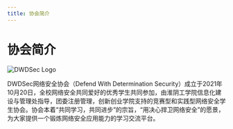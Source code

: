 ```yaml
---
title: 协会简介
---
```


# 协会简介

<img :src="$withBase('/logos/DWDSEC_LOGO.jpg')" alt="DWDSec Logo">

DWDSec网络安全协会（Defend With Determination Security）成立于2021年10月20日，全校网络安全共同爱好的优秀学生共同参加，由淮阴工学院信息化建设与管理处指导，团委注册管理，创新创业学院支持的竞赛型和实践型网络安全学生协会。协会本着“共同学习，共同进步”的宗旨，“用决心捍卫网络安全”的愿景，为大家提供一个锻炼网络安全应用能力的学习交流平台。